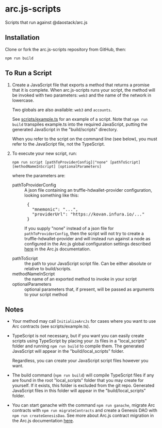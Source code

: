 # arc.js-scripts
Scripts that run against @daostack/arc.js

## Installation

Clone or fork the arc.js-scripts repository from GitHub, then:

```
npm run build
```

## To Run a Script

1. Create a JavaScript file that exports a method that returns a promise that it is complete.
 When arc.js-scripts runs your script, the method will be invoked with two parameters: `web3` and the name of the network in lowercase.
 
    Two globals are also available: `web3` and `accounts`.
 
    See [scripts/example.ts](https://github.com/dkent600/arc.js-scripts/blob/master/scripts/example.ts) for an example of a script. Note that `npm run build` transpiles example.ts into the required JavaScript, putting the generated JavaScript in the "build/scripts" directory.
    
    When you refer to the script on the command line (see below), you must refer to the JavaScript file, not the TypeScript.

2. To execute your new script, run:

    `npm run script [pathToProviderConfig]|"none" [pathToScript] [methodNameInScript] [optionalParameters]`

    where the parameters are:

    <dl>
    <dt>pathToProviderConfig</dt>
    <dd>A json file containing an truffle-hdwallet-provider configuration, looking something like this:
      <pre>
    {
      "mnemonic": "...",
      "providerUrl": "https://kovan.infura.io/..."
    }</pre>
    
    If you supply "none" instead of a json file for `pathToProviderConfig`, then the script will not try to create a truffle-hdwallet-provider and will instead run against a node as configured in the Arc.js global configuration settings described [here](https://daostack.github.io/arc.js/Home/#use-default-network-settings) in the Arc.js documentation.
    
      </dd>
    <dt>pathToScript</dt><dd>the path to your JavaScript script file.  Can be either absolute or relative to build/scripts.</dd>
    
    <dt>methodNameInScript</dt><dd>the name of an exported method to invoke in your script</dd>
    <dt>optionalParameters</dt><dd>optional parameters that, if present, will be passed as arguments to your script method</dd>
    </dl>

## Notes

* Your method may call `InitializeArcJs` for cases where you want to use Arc contracts (see scripts/example.ts).

* TypeScript is not necessary, but if you want you can easily create scripts using TypeScript by placing your .ts files in a "local_scripts" folder and running `npm run build` to compile them.  The generated JavaScript will appear in the "build/local_scripts" folder.

    Regardless, you can create your JavaScript script files however you want.

* The build command (`npm run build`) will compile TypeScript files if any are found in the root "local_scripts" folder that you may create for yourself.  If it exists, this folder is excluded from the git repo.  Generated JavaScript files in this folder will appear in the "build/local_scripts" folder.

* You can start ganache with the command `npm run ganache`, migrate Arc contracts with `npm run migrateContracts` and create a Genesis DAO with `npm run createGenesisDao`.  See more about Arc.js contract migration in the Arc.js documentation [here](https://daostack.github.io/arc.js/Migration/).
